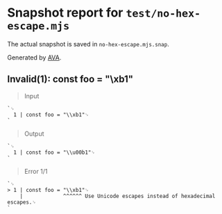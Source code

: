 # Snapshot report for `test/no-hex-escape.mjs`

The actual snapshot is saved in `no-hex-escape.mjs.snap`.

Generated by [AVA](https://avajs.dev).

## Invalid(1): const foo = "\xb1"

> Input

    `␊
      1 | const foo = "\\xb1"␊
    `

> Output

    `␊
      1 | const foo = "\\u00b1"␊
    `

> Error 1/1

    `␊
    > 1 | const foo = "\\xb1"␊
        |             ^^^^^^ Use Unicode escapes instead of hexadecimal escapes.␊
    `
